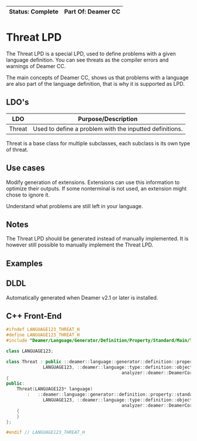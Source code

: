 | Status: Complete | Part Of: Deamer CC |
| ---------------- | ------------------ |



# Threat LPD

The Threat LPD is a special LPD, used to define problems with a given language definition. You can see threats as the compiler errors and warnings of Deamer CC.

The main concepts of Deamer CC, shows us that problems with a language are also part of the language definition, that is why it is supported as LPD.

## LDO's

| LDO    | Purpose/Description                                     |
| ------ | ------------------------------------------------------- |
| Threat | Used to define a problem with the inputted definitions. |

Threat is a base class for multiple subclasses, each subclass is its own type of threat.

## Use cases

Modify generation of extensions. Extensions can use this information to optimize their outputs. If some nonterminal is not used, an extension might chose to ignore it.

Understand what problems are still left in your language.

## Notes

The Threat LPD should be generated instead of manually implemented. It is however still possible to manually implement the Threat LPD.

## Examples

## DLDL

Automatically generated when Deamer v2.1 or later is installed.

## C++ Front-End

```cpp
#ifndef LANGUAGE123_THREAT_H
#define LANGUAGE123_THREAT_H
#include "Deamer/Language/Generator/Definition/Property/Standard/Main/Threat.h"

class LANGUAGE123;

class Threat : public ::deamer::language::generator::definition::property::standard::Threat<
			  LANGUAGE123, ::deamer::language::type::definition::object::main::threat::
											analyzer::deamer::DeamerCore>
{
public:
    Threat(LANGUAGE123* language)
        :	::deamer::language::generator::definition::property::standard::Threat<
			  LANGUAGE123, ::deamer::language::type::definition::object::main::threat::
											analyzer::deamer::DeamerCore>(language)
    {
    }
};

#endif // LANGUAGE123_THREAT_H
```